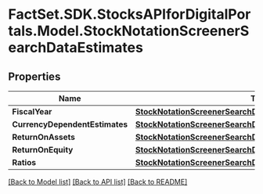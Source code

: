 # FactSet.SDK.StocksAPIforDigitalPortals.Model.StockNotationScreenerSearchDataEstimates

## Properties

Name | Type | Description | Notes
------------ | ------------- | ------------- | -------------
**FiscalYear** | [**StockNotationScreenerSearchDataFiscalYear1**](StockNotationScreenerSearchDataFiscalYear1.md) |  | 
**CurrencyDependentEstimates** | [**StockNotationScreenerSearchDataCurrencyDependentEstimates**](StockNotationScreenerSearchDataCurrencyDependentEstimates.md) |  | [optional] 
**ReturnOnAssets** | [**StockNotationScreenerSearchDataReturnOnAssets1**](StockNotationScreenerSearchDataReturnOnAssets1.md) |  | [optional] 
**ReturnOnEquity** | [**StockNotationScreenerSearchDataReturnOnEquity1**](StockNotationScreenerSearchDataReturnOnEquity1.md) |  | [optional] 
**Ratios** | [**StockNotationScreenerSearchDataRatios1**](StockNotationScreenerSearchDataRatios1.md) |  | [optional] 

[[Back to Model list]](../README.md#documentation-for-models) [[Back to API list]](../README.md#documentation-for-api-endpoints) [[Back to README]](../README.md)


